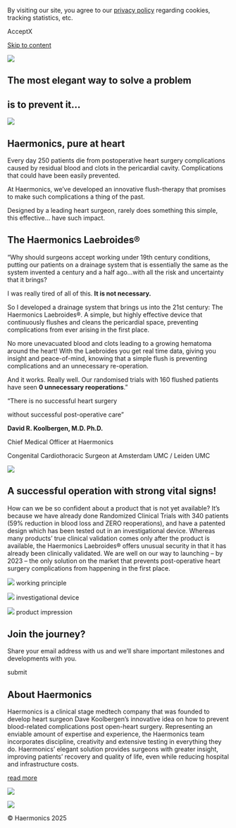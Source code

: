 By visiting our site, you agree to our [privacy policy](https://haermonics.com/) regarding cookies, tracking statistics, etc.

AcceptX

[Skip to content](https://haermonics.com/#content)

[![](https://haermonics.com/wp-content/uploads/2021/10/Haermonics-logo-linear-colour.svg)](https://haermonics.com/)

## The most elegant way to solve a problem

## is to prevent it...

![](https://haermonics.com/wp-content/uploads/2021/10/Haermonics-Heart.png)

## Haermonics, pure at heart

Every day 250 patients die from postoperative heart surgery complications caused by residual blood and clots in the pericardial cavity. Complications that could have been easily prevented.

At Haermonics, we’ve developed an innovative flush-therapy that promises to make such complications a thing of the past.

Designed by a leading heart surgeon, rarely does something this simple, this effective… have such impact.

## The Haermonics Laebroides®

“Why should surgeons accept working under 19th century conditions, putting our patients on a drainage system that is essentially the same as the system invented a century and a half ago…with all the risk and uncertainty that it brings?

I was really tired of all of this. **It is not necessary.**

So I developed a drainage system that brings us into the 21st century: The Haermonics Laebroides®. A simple, but highly effective device that continuously flushes and cleans the pericardial space, preventing complications from ever arising in the first place.

No more unevacuated blood and clots leading to a growing hematoma around the heart! With the Laebroides you get real time data, giving you insight and peace-of-mind, knowing that a simple flush is preventing complications and an unnecessary re-operation.

And it works. Really well. Our randomised trials with 160 flushed patients have seen **0 unnecessary reoperations**.”

“There is no successful heart surgery

without successful post-operative care”

**David R. Koolbergen, M.D. Ph.D.**

Chief Medical Officer at Haermonics

Congenital Cardiothoracic Surgeon at Amsterdam UMC / Leiden UMC

![](https://haermonics.com/wp-content/uploads/2021/10/Haermonics-Dave-in-circle.png)

## A successful operation with strong vital signs!

How can we be so confident about a product that is not yet available? It’s because we have already done Randomized Clinical Trials with 340 patients (59% reduction in blood loss and ZERO reoperations), and have a patented design which has been tested out in an investigational device. Whereas many products’ true clinical validation comes only after the product is available, the Haermonics Laebroides® offers unusual security in that it has already been clinically validated. We are well on our way to launching – by 2023 – the only solution on the market that prevents post-operative heart surgery complications from happening in the first place.

[![](https://haermonics.com/wp-content/uploads/2021/10/process_1_principle.png)](https://www.haermonics.com/wp-content/uploads/2021/10/process_1_principle.png) working principle

[![](https://haermonics.com/wp-content/uploads/2021/10/process_2_trials.png)](https://www.haermonics.com/wp-content/uploads/2021/10/process_2_trials.png) investigational device

[![](https://haermonics.com/wp-content/uploads/2021/10/process_3_product.png)](https://www.haermonics.com/wp-content/uploads/2021/10/process_3_product.png) product impression

## Join the journey?

Share your email address with us and we’ll share important milestones and developments with you.

submit

## About Haermonics

Haermonics is a clinical stage medtech company that was founded to develop heart surgeon Dave Koolbergen’s innovative idea on how to prevent blood-related complications post open-heart surgery. Representing an enviable amount of expertise and experience, the Haermonics team incorporates discipline, creativity and extensive testing in everything they do. Haermonics’ elegant solution provides surgeons with greater insight, improving patients’ recovery and quality of life, even while reducing hospital and infrastructure costs.

[read more](https://haermonics.com/about/)

![](https://haermonics.com/wp-content/uploads/2022/03/Haermonics-About-team.jpg)

[![](https://haermonics.com/wp-content/uploads/2021/10/Haermonics-logo-linear-white.svg)](https://haermonics.com/)

© Haermonics 2025